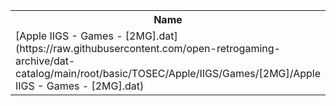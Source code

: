 <table>
<tr><th>Name</th><th>Size</th></tr>
<tr><td>[Apple IIGS - Games - [2MG].dat](https://raw.githubusercontent.com/open-retrogaming-archive/dat-catalog/main/root/basic/TOSEC/Apple/IIGS/Games/[2MG]/Apple IIGS - Games - [2MG].dat)</td><td>224671</td></tr>
</table>
